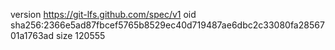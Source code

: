 version https://git-lfs.github.com/spec/v1
oid sha256:2366e5ad87fbcef5765b8529ec40d719487ae6dbc2c33080fa2856701a1763ad
size 120555
